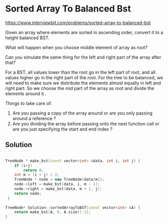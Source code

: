 # Sorted Array To Balanced Bst

https://www.interviewbit.com/problems/sorted-array-to-balanced-bst



Given an array where elements are sorted in ascending order, convert it to a height balanced BST.

What will happen when you choose middle element of array as root?

Can you simulate the same thing for the left and right part of the array after that?

For a BST, all values lower than the root go in the left part of root, and all values higher go in the right part of the root. 
For the tree to be balanced, we will need to make sure we distribute the elements almost equally in left and right part. 
So we choose the mid part of the array as root and divide the elements around it .

Things to take care of: 
1) Are you passing a copy of the array around or are you only passing around a reference ? 
2) Are you dividing the array before passing onto the next function call or are you just specifying the start and end index ?


## Solution

```cpp

TreeNode * make_bst(const vector<int> &data, int i, int j) {
    if (i>j)
        return 0;
    int m = (i + j) / 2;
    TreeNode * node = new TreeNode(data[m]);
    node->left = make_bst(data, i, m - 1);
    node->right = make_bst(data, m + 1, j);
    return node;
 }
 
TreeNode* Solution::sortedArrayToBST(const vector<int> &A) {
    return make_bst(A, 0, A.size()-1);
}
```